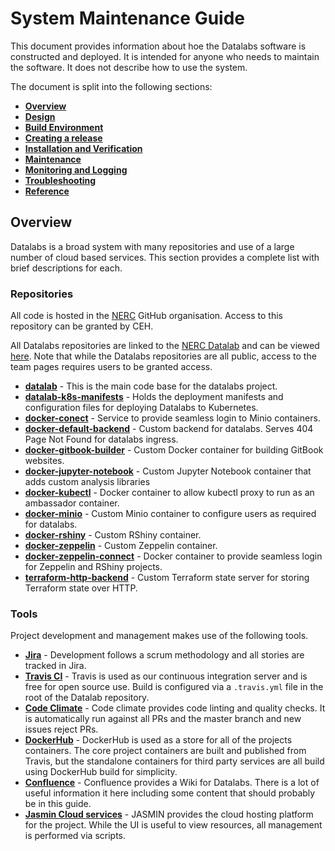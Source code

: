 # System Maintenance Guide

This document provides information about hoe the Datalabs software is constructed and
deployed. It is intended for anyone who needs to maintain the software. It does not
describe how to use the system.

The document is split into the following sections:

* **[Overview](#overview)**
* **[Design](./02-smg-design.md)**
* **[Build Environment](./03-smg-build-environment.md)**
* **[Creating a release](./04-smg-creating-a-release.md)**
* **[Installation and Verification](./05-smg-installation-and-verification.md)**
* **[Maintenance](./06-smg-maintenance.md)**
* **[Monitoring and Logging](./07-smg-monitoring-logging.md)**
* **[Troubleshooting](./08-smg-troubleshooting-guide.md)**
* **[Reference](./09-smg-reference.md)**

## Overview

Datalabs is a broad system with many repositories and use of a large number of cloud
based services. This section provides a complete list with brief descriptions for each.

### Repositories

All code is hosted in the [NERC](https://github.com/NERC-CEH) GitHub organisation.
Access to this repository can be granted by CEH.

All Datalabs repositories are linked to the
[NERC Datalab](https://github.com/orgs/NERC-CEH/teams/nerc-data-lab) and can be viewed
[here](https://github.com/orgs/NERC-CEH/teams/nerc-data-lab/repositories). Note that
while the Datalabs repositories are all public, access to the team pages requires users
to be granted access.

* **[datalab](https://github.com/NERC-CEH/datalab)** - This is the main code base for the datalabs project.
* **[datalab-k8s-manifests](https://github.com/NERC-CEH/datalab-k8s-manifests)** - Holds the deployment manifests and configuration files for deploying Datalabs to Kubernetes.
* **[docker-conect](https://github.com/NERC-CEH/docker-connect)** - Service to provide seamless login to Minio containers.
* **[docker-default-backend](https://github.com/NERC-CEH/docker-default-backend)** - Custom backend for datalabs. Serves 404 Page Not Found for datalabs ingress.
* **[docker-gitbook-builder](https://github.com/NERC-CEH/docker-gitbook-builder)** - Custom Docker container for building GitBook websites.
* **[docker-jupyter-notebook](https://github.com/NERC-CEH/docker-jupyter-notebook)** - Custom Jupyter Notebook container that adds custom analysis libraries
* **[docker-kubectl](https://github.com/NERC-CEH/docker-kubectl)** - Docker container to allow kubectl proxy to run as an ambassador container.
* **[docker-minio](https://github.com/NERC-CEH/docker-minio)** - Custom Minio container to configure users as required for datalabs.
* **[docker-rshiny](https://github.com/NERC-CEH/docker-rshiny)** - Custom RShiny container.
* **[docker-zeppelin](https://github.com/NERC-CEH/docker-zeppelin)** - Custom Zeppelin container.
* **[docker-zeppelin-connect](https://github.com/NERC-CEH/docker-zeppelin-connect)** - Docker container to provide seamless login for Zeppelin and RShiny projects.
* **[terraform-http-backend](https://github.com/NERC-CEH/terraform-http-backend)** - Custom Terraform state server for storing Terraform state over HTTP.

### Tools

Project development and management makes use of the following tools.

* **[Jira](https://jira.ceh.ac.uk/secure/RapidBoard.jspa?projectKey=NERCDL&rapidView=236&view=planning.nodetail)** - Development follows a scrum methodology and all stories are tracked in Jira.
* **[Travis CI](https://travis-ci.com/NERC-CEH/datalab)** - Travis is used as our continuous integration server and is free for open source use. Build is configured via a `.travis.yml` file in the root of the Datalab repository.
* **[Code Climate](https://codeclimate.com/github/NERC-CEH/datalab)** - Code climate provides code linting and quality checks. It is automatically run against all PRs and the master branch and new issues reject PRs.
* **[DockerHub](https://hub.docker.com/u/nerc/)** - DockerHub is used as a store for all of the projects containers. The core project containers are built and published from Travis, but the standalone containers for third party services are all build using DockerHub build for simplicity.
* **[Confluence](https://wiki.ceh.ac.uk/pages/viewpage.action?spaceKey=nercdl&title=NERC+Data+Labs)** - Confluence provides a Wiki for Datalabs. There is a lot of useful information it here including some content that should probably be in this guide.
* **[Jasmin Cloud services](https://cloud.jasmin.ac.uk)** - JASMIN provides the cloud hosting platform for the project. While the UI is useful to view resources, all management is performed via scripts.
